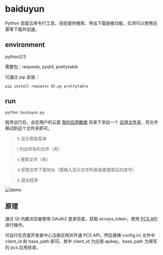 # baiduyun

Python 百度云命令行工具，目前提供搜索、导出下载链接功能，实测可以使用迅雷等下载并加速。


environment
----

python2/3

需要包：requests, pyqt4, prettytable

可通过 pip 安装：

`pip install requests Qt.py prettytable`


run
----

`python baiduyun.py`

程序运行后，会在用户的云盘 [我的应用数据](https://pan.baidu.com/disk/home#list/vmode=list&path=%2Fapps) 目录下添加一个 [应用文件夹](https://pan.baidu.com/disk/home#list/vmode=list&path=%2Fapps%2Fpcs_test_12)，将文件移动到这个文件夹即可。

> h 显示帮助菜单

> l 列出所有的文件（夹）

> s 搜索文件（夹）

> d 获取文件下载地址（需输入显示文件列表或者搜索后的序号）

> e 退出程序

![demo](https://raw.githubusercontent.com/scusjs/baiduyun/master/demo.gif)


原理
----

通过 Qt 内置浏览器使用 OAuth2 登录百度，获取 access_token，使用 [PCS API](https://d.pcs.baidu.com/rest/2.0/pcs/file?method=download&access_token=23.f2f2a457d65fefaaca199b3d1a0c42d5.2592000.1485530425.3325487139-4404738&path=/apps/docs4baidu/ndmz.mp4)进行操作。

可自行在百度开发者中心注册应用并开通 PCS API，然后替换 config.ini 文件中 client_id 和 base_path 即可。其中 client_id 为应用 apikey，base_path 为填写的 pcs 应用目录。

